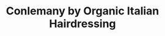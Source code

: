 ---
title: "Conlemany by Organic Italian Hairdressing"
url: /dun-laoghaire/conlemany-by-organic-italian-hairdressing/
shop: hairdresser
---